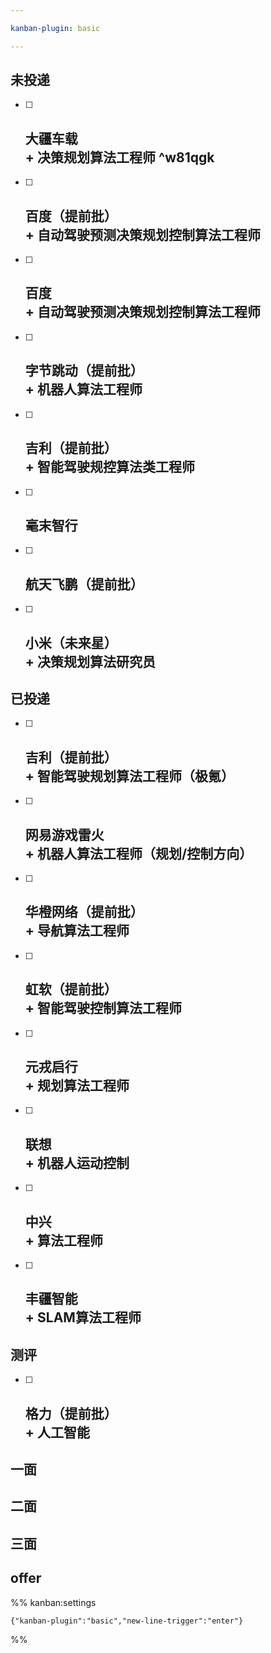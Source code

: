 ```yaml
---

kanban-plugin: basic

---
```


## 未投递

- [ ] ## 大疆车载<br>+ 决策规划算法工程师 ^w81qgk
- [ ] ## 百度（提前批）<br>+ 自动驾驶预测决策规划控制算法工程师
- [ ] ## 百度<br>+ 自动驾驶预测决策规划控制算法工程师
- [ ] ## 字节跳动（提前批）<br>+ 机器人算法工程师
- [ ] ## 吉利（提前批）<br>+ 智能驾驶规控算法类工程师
- [ ] ## 毫末智行
- [ ] ## 航天飞鹏（提前批）
- [ ] ## 小米（未来星）<br>+ 决策规划算法研究员


## 已投递

- [ ] ## 吉利（提前批）<br>+ 智能驾驶规划算法工程师（极氪）
- [ ] ## 网易游戏雷火<br>+ 机器人算法工程师（规划/控制方向）
- [ ] ## 华橙网络（提前批）<br>+ 导航算法工程师
- [ ] ## 虹软（提前批）<br>+ 智能驾驶控制算法工程师
- [ ] ## 元戎启行<br>+ 规划算法工程师
- [ ] ## 联想<br>+ 机器人运动控制
- [ ] ## 中兴<br>+ 算法工程师
- [ ] ## 丰疆智能<br>+ SLAM算法工程师


## 测评

- [ ] ## 格力（提前批）<br>+ 人工智能


## 一面



## 二面



## 三面



## offer





%% kanban:settings
```
{"kanban-plugin":"basic","new-line-trigger":"enter"}
```
%%